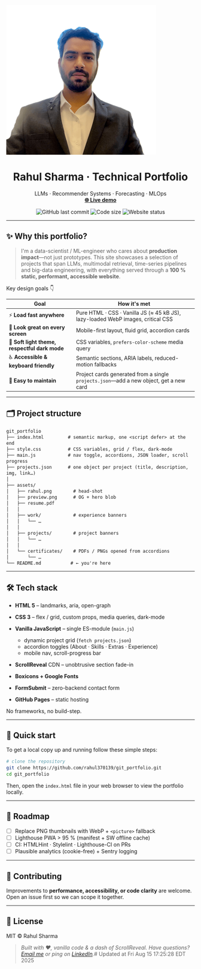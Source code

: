<!-- cover -->

![Rahul Sharma avatar](assets/preview.png)

<h1 align="center">Rahul Sharma · Technical Portfolio</h1>

<p align="center">
  LLMs · Recommender Systems · Forecasting · MLOps
  <br>
  <a href="https://rahul370139.github.io/git_portfolio/" target="_blank"><strong>🌐 Live&nbsp;demo</strong></a>
</p>

<div align="center">
  <img alt="GitHub last commit"  src="https://img.shields.io/github/last-commit/rahul370139/git_portfolio">
  <img alt="Code size"            src="https://img.shields.io/github/languages/code-size/rahul370139/git_portfolio">
  <img alt="Website status"      src="https://img.shields.io/website?url=https://rahul370139.github.io/git_portfolio/">
</div>

---

## ✨ Why this portfolio?

> I'm a data-scientist / ML-engineer who cares about **production impact**—not just prototypes.
> This site showcases a selection of projects that span LLMs, multimodal retrieval, time-series pipelines and big-data engineering, with everything served through a **100 % static, performant, accessible website**.

Key design goals 👇

| Goal | How it's met |
|------|--------------|
|⚡ **Load fast anywhere**| Pure HTML · CSS · Vanilla JS (≈ 45 kB JS), lazy-loaded WebP images, critical CSS |
|📱 **Look great on every screen**| Mobile-first layout, fluid grid, accordion cards |
|🎨 **Soft light theme, respectful dark mode**| CSS variables, `prefers-color-scheme` media query |
|♿ **Accessible & keyboard friendly**| Semantic sections, ARIA labels, reduced-motion fallbacks |
|🔧 **Easy to maintain**| Project cards generated from a single `projects.json`—add a new object, get a new card |

---

## 🗂️ Project structure

```text
git_portfolio
├── index.html         # semantic markup, one <script defer> at the end
├── style.css          # CSS variables, grid / flex, dark-mode
├── main.js            # nav toggle, accordions, JSON loader, scroll progress
├── projects.json      # one object per project (title, description, img, link…)
│
├── assets/
│   ├── rahul.png        # head-shot
│   ├── preview.png      # OG + hero blob
│   ├── resume.pdf
│   │
│   ├── work/            # experience banners
│   │   └── …
│   │
│   ├── projects/        # project banners
│   │   └── …
│   │
│   └── certificates/    # PDFs / PNGs opened from accordions
│       └── …
└── README.md           # ← you're here
```

---

## 🛠 Tech stack

* **HTML 5** – landmarks, aria, open-graph
* **CSS 3** – flex / grid, custom props, media queries, dark-mode
* **Vanilla JavaScript** – single ES-module (`main.js`)

  * dynamic project grid (`fetch projects.json`)
  * accordion toggles (About · Skills · Extras · Experience)
  * mobile nav, scroll-progress bar
* **ScrollReveal** CDN – unobtrusive section fade-in
* **Boxicons + Google Fonts**
* **FormSubmit** – zero-backend contact form
* **GitHub Pages** – static hosting

No frameworks, no build-step.

---

## 🚀 Quick start

To get a local copy up and running follow these simple steps:

```bash
# clone the repository
git clone https://github.com/rahul370139/git_portfolio.git
cd git_portfolio
```

Then, open the `index.html` file in your web browser to view the portfolio locally.

---

## 🌟 Roadmap

* [ ] Replace PNG thumbnails with WebP + `<picture>` fallback
* [ ] Lighthouse PWA > 95 % (manifest + SW offline cache)
* [ ] CI: HTMLHint · Stylelint · Lighthouse-CI on PRs
* [ ] Plausible analytics (cookie-free) + Sentry logging

---

## 🤝 Contributing

Improvements to **performance, accessibility, or code clarity** are welcome.
Open an issue first so we can scope it together.

---

## 📜 License

MIT © Rahul Sharma


> _Built with ❤️, vanilla code & a dash of ScrollReveal._
> _Have questions? [Email me](mailto:rahul11s@umd.edu) or ping on [LinkedIn](https://linkedin.com/in/rahul-sharma--)._# Updated at Fri Aug 15 17:25:28 EDT 2025
